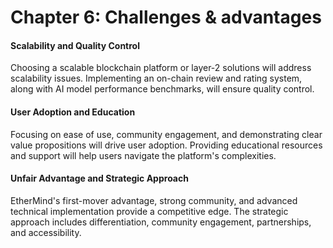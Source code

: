 # Chapter 6: Challenges & advantages

#### Scalability and Quality Control

Choosing a scalable blockchain platform or layer-2 solutions will address scalability issues. Implementing an on-chain review and rating system, along with AI model performance benchmarks, will ensure quality control.

#### User Adoption and Education

Focusing on ease of use, community engagement, and demonstrating clear value propositions will drive user adoption. Providing educational resources and support will help users navigate the platform's complexities.

#### Unfair Advantage and Strategic Approach

EtherMind's first-mover advantage, strong community, and advanced technical implementation provide a competitive edge. The strategic approach includes differentiation, community engagement, partnerships, and accessibility.

